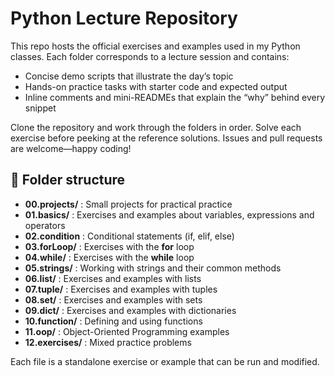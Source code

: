 # Python Lecture Repository

This repo hosts the official exercises and examples used in my Python classes. Each folder corresponds to a lecture session and contains:
- Concise demo scripts that illustrate the day’s topic
- Hands-on practice tasks with starter code and expected output
- Inline comments and mini-READMEs that explain the “why” behind every snippet

Clone the repository and work through the folders in order. Solve each exercise before peeking at the reference solutions. Issues and pull requests are welcome—happy coding!

## 📂 Folder structure

- **00.projects/** : Small projects for practical practice  
- **01.basics/** : Exercises and examples about variables, expressions and operators  
- **02.condition** : Conditional statements (if, elif, else)  
- **03.forLoop/** : Exercises with the **for** loop  
- **04.while/** : Exercises with the **while** loop  
- **05.strings/** : Working with strings and their common methods  
- **06.list/** : Exercises and examples with lists  
- **07.tuple/** : Exercises and examples with tuples  
- **08.set/** : Exercises and examples with sets  
- **09.dict/** : Exercises and examples with dictionaries  
- **10.function/** : Defining and using functions
- **11.oop/** : Object-Oriented Programming examples
- **12.exercises/** : Mixed practice problems


Each file is a standalone exercise or example that can be run and modified.
